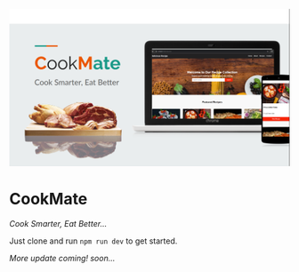 ![CookMate Banner](./docs/img/banner.png)
# CookMate 
*Cook Smarter, Eat Better...*

Just clone and run `npm run dev` to get started.

*More update coming! soon...*